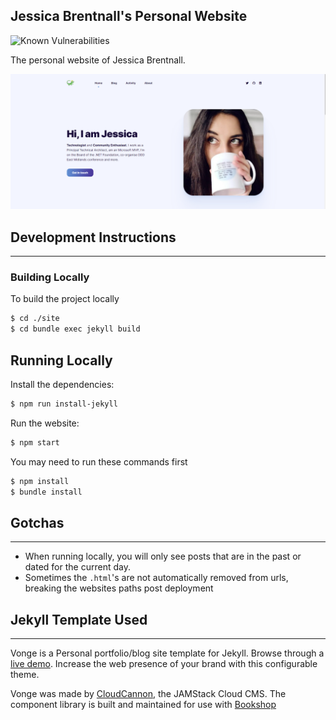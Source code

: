 
## Jessica Brentnall's Personal Website

![Known Vulnerabilities](https://snyk.io/test/github/wordshaker/jesswhite/badge.svg)

The personal website of Jessica Brentnall.

![Jessica Brentnall Screenshot](./site/images/screenshot.png)

## Development Instructions
---
### Building Locally

To build the project locally

~~~bash
$ cd ./site
$ cd bundle exec jekyll build
~~~

## Running Locally

Install the dependencies:

~~~bash
$ npm run install-jekyll
~~~

Run the website:

~~~bash
$ npm start
~~~

You may need to run these commands first 

~~~bash
$ npm install
$ bundle install
~~~

## Gotchas
----
- When running locally, you will only see posts that are in the past or dated for the current day.
- Sometimes the `.html`'s are not automatically removed from urls, breaking the websites paths post deployment

## Jekyll Template Used
---
Vonge is a Personal portfolio/blog site template for Jekyll. Browse through a [live demo](https://jazzed-kale.cloudvent.net/).
Increase the web presence of your brand with this configurable theme.

Vonge was made by [CloudCannon](http://cloudcannon.com/), the JAMStack Cloud CMS.
The component library is built and maintained for use with [Bookshop](https://github.com/cloudcannon/bookshop/)